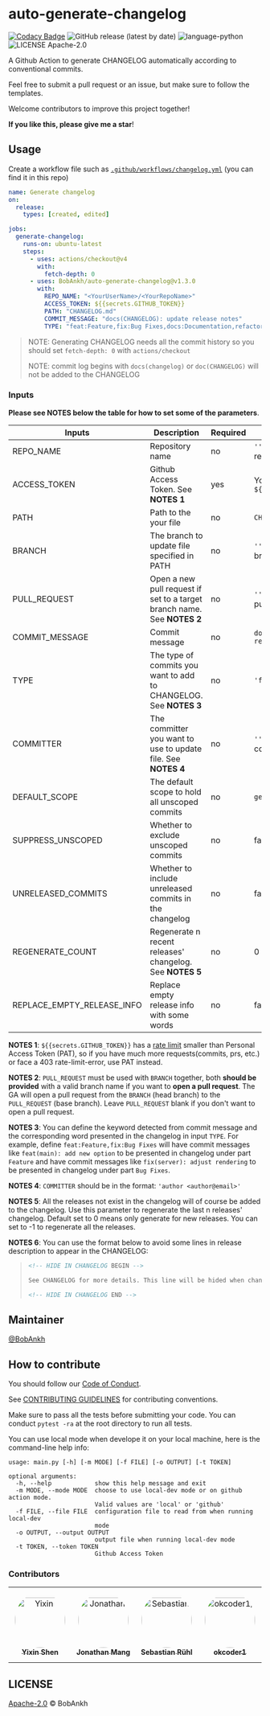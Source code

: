 # auto-generate-changelog

[![Codacy Badge](https://app.codacy.com/project/badge/Grade/47a06388ecd34ff5a1d623827d9bb659)](https://www.codacy.com/manual/bobankhshen/auto-generate-changelog/dashboard?utm_source=github.com&utm_medium=referral&utm_content=BobAnkh/auto-generate-changelog&utm_campaign=Badge_Grade)
![GitHub release (latest by date)](https://img.shields.io/github/v/release/BobAnkh/auto-generate-changelog?color=orange&logo=github-actions)
![language-python](https://img.shields.io/github/languages/top/BobAnkh/auto-generate-changelog?logo=python&logoColor=yellow)
![LICENSE Apache-2.0](https://img.shields.io/github/license/BobAnkh/auto-generate-changelog?logo=apache)

A Github Action to generate CHANGELOG automatically according to conventional commits.

Feel free to submit a pull request or an issue, but make sure to follow the templates.

Welcome contributors to improve this project together!

**If you like this, please give me a star**!

## Usage

Create a workflow file such as [`.github/workflows/changelog.yml`](./.github/workflows/changelog.yml) (you can find it in this repo)

```yaml
name: Generate changelog
on:
  release:
    types: [created, edited]

jobs:
  generate-changelog:
    runs-on: ubuntu-latest
    steps:
      - uses: actions/checkout@v4
        with:
          fetch-depth: 0
      - uses: BobAnkh/auto-generate-changelog@v1.3.0
        with:
          REPO_NAME: "<YourUserName>/<YourRepoName>"
          ACCESS_TOKEN: ${{secrets.GITHUB_TOKEN}}
          PATH: "CHANGELOG.md"
          COMMIT_MESSAGE: "docs(CHANGELOG): update release notes"
          TYPE: "feat:Feature,fix:Bug Fixes,docs:Documentation,refactor:Refactor,perf:Performance Improvements"
```

> NOTE: Generating CHANGELOG needs all the commit history so you should set `fetch-depth: 0` with `actions/checkout`
>
> NOTE: commit log begins with `docs(changelog)` or `doc(CHANGELOG)` will not be added to the CHANGELOG

### Inputs

**Please see NOTES below the table for how to set some of the parameters**.

| Inputs                     | Description                                                             | Required | Default                                           |
| -------------------------- | ----------------------------------------------------------------------- | -------- | ------------------------------------------------- |
| REPO_NAME                  | Repository name                                                         | no       | `''` which means current repository               |
| ACCESS_TOKEN               | Github Access Token. See **NOTES 1**                                    | yes      | You can just pass `${{secrets.GITHUB_TOKEN}}`     |
| PATH                       | Path to the your file                                                   | no       | `CHANGELOG.md`                                    |
| BRANCH                     | The branch to update file specified in PATH                             | no       | `''` which means default branch                   |
| PULL_REQUEST               | Open a new pull request if set to a target branch name. See **NOTES 2** | no       | `''` which means not open pull request by default |
| COMMIT_MESSAGE             | Commit message                                                          | no       | `docs(CHANGELOG): update release notes`           |
| TYPE                       | The type of commits you want to add to CHANGELOG. See **NOTES 3**       | no       | `'feat:Feature,fix:Fix'`                          |
| COMMITTER                  | The committer you want to use to update file. See **NOTES 4**           | no       | `''` which means default committer                |
| DEFAULT_SCOPE              | The default scope to hold all unscoped commits                          | no       | `general`                                         |
| SUPPRESS_UNSCOPED          | Whether to exclude unscoped commits                                     | no       | false                                             |
| UNRELEASED_COMMITS         | Whether to include unreleased commits in the changelog                  | no       | false                                             |
| REGENERATE_COUNT           | Regenerate n recent releases' changelog. See **NOTES 5**                | no       | 0                                                 |
| REPLACE_EMPTY_RELEASE_INFO | Replace empty release info with some words                              | no       | false                                             |

**NOTES 1**: `${{secrets.GITHUB_TOKEN}}` has a [rate limit](https://docs.github.com/en/rest/overview/resources-in-the-rest-api#rate-limiting) smaller than Personal Access Token (PAT), so if you have much more requests(commits, prs, etc.) or face a 403 rate-limit-error, use PAT instead.

**NOTES 2**: `PULL_REQUEST` must be used with `BRANCH` together, both **should be provided** with a valid branch name if you want to **open a pull request**. The GA will open a pull request from the `BRANCH` (head branch) to the `PULL_REQUEST` (base branch). Leave `PULL_REQUEST` blank if you don't want to open a pull request.

**NOTES 3**: You can define the keyword detected from commit message and the corresponding word presented in the changelog in input `TYPE`. For example, define `feat:Feature,fix:Bug Fixes` will have commit messages like `feat(main): add new option` to be presented in changelog under part `Feature` and have commit messages like `fix(server): adjust rendering` to be presented in changelog under part `Bug Fixes`.

**NOTES 4**: `COMMITTER` should be in the format: `'author <author@email>'`

**NOTES 5**: All the releases not exist in the changelog will of course be added to the changelog. Use this parameter to regenerate the last n releases' changelog. Default set to 0 means only generate for new releases. You can set to -1 to regenerate all the releases.

**NOTES 6**: You can use the format below to avoid some lines in release description to appear in the CHANGELOG:

> ```markdown
> <!-- HIDE IN CHANGELOG BEGIN -->
>
> See CHANGELOG for more details. This line will be hided when changelog is generated.
>
> <!-- HIDE IN CHANGELOG END -->
> ```

## Maintainer

[@BobAnkh](https://github.com/BobAnkh)

## How to contribute

You should follow our [Code of Conduct](/CODE_OF_CONDUCT.md).

See [CONTRIBUTING GUIDELINES](/CONTRIBUTING.md) for contributing conventions.

Make sure to pass all the tests before submitting your code. You can conduct `pytest -ra` at the root directory to run all tests.

You can use local mode when develope it on your local machine, here is the command-line help info:

```console
usage: main.py [-h] [-m MODE] [-f FILE] [-o OUTPUT] [-t TOKEN]

optional arguments:
  -h, --help            show this help message and exit
  -m MODE, --mode MODE  choose to use local-dev mode or on github action mode.
                        Valid values are 'local' or 'github'
  -f FILE, --file FILE  configuration file to read from when running local-dev
                        mode
  -o OUTPUT, --output OUTPUT
                        output file when running local-dev mode
  -t TOKEN, --token TOKEN
                        Github Access Token
```

### Contributors

<table>
<tr>
    <td align="center" style="word-wrap: break-word; width: 150.0; height: 150.0">
        <a href=https://github.com/BobAnkh>
            <img src=https://avatars.githubusercontent.com/u/44333669?v=4 width="100;"  style="border-radius:50%;align-items:center;justify-content:center;overflow:hidden;padding-top:10px" alt=Yixin Shen/>
            <br />
            <sub style="font-size:14px"><b>Yixin Shen</b></sub>
        </a>
    </td>
    <td align="center" style="word-wrap: break-word; width: 150.0; height: 150.0">
        <a href=https://github.com/joundso>
            <img src=https://avatars.githubusercontent.com/u/56686638?v=4 width="100;"  style="border-radius:50%;align-items:center;justify-content:center;overflow:hidden;padding-top:10px" alt=Jonathan Mang/>
            <br />
            <sub style="font-size:14px"><b>Jonathan Mang</b></sub>
        </a>
    </td>
    <td align="center" style="word-wrap: break-word; width: 150.0; height: 150.0">
        <a href=https://github.com/sruehl>
            <img src=https://avatars.githubusercontent.com/u/1769155?v=4 width="100;"  style="border-radius:50%;align-items:center;justify-content:center;overflow:hidden;padding-top:10px" alt=Sebastian Rühl/>
            <br />
            <sub style="font-size:14px"><b>Sebastian Rühl</b></sub>
        </a>
    </td>
    <td align="center" style="word-wrap: break-word; width: 150.0; height: 150.0">
        <a href=https://github.com/ok-coder1>
            <img src=https://avatars.githubusercontent.com/u/106904247?v=4 width="100;"  style="border-radius:50%;align-items:center;justify-content:center;overflow:hidden;padding-top:10px" alt=okcoder1/>
            <br />
            <sub style="font-size:14px"><b>okcoder1</b></sub>
        </a>
    </td>
</tr>
</table>

## LICENSE

[Apache-2.0](/LICENSE) © BobAnkh
